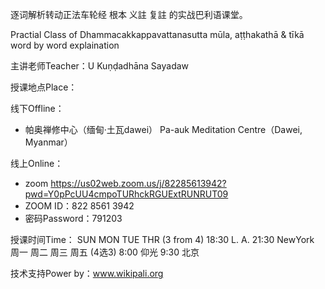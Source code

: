 逐词解析转动正法车轮经 根本 义註 复註 的实战巴利语课堂。
 
 Practial Class of Dhammacakkappavattanasutta mūla, aṭṭhakathā & tīkā word by word explaination

主讲老师Teacher：U Kuṇḍadhāna Sayadaw

授课地点Place：

线下Offline：
- 帕奥禅修中心（缅甸·土瓦dawei）
Pa-auk Meditation Centre（Dawei, Myanmar）

线上Online：
- zoom https://us02web.zoom.us/j/82285613942?pwd=Y0pPcUU4cmpoTURhckRGUExtRUNRUT09
- ZOOM ID：822 8561 3942
- 密码Password：791203

授课时间Time：
SUN MON TUE THR (3 from 4)
18:30 L. A.
21:30 NewYork
周一 周二 周三 周五 (4选3)
8:00 仰光
9:30 北京

技术支持Power by：www.wikipali.org